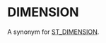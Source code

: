 # DIMENSION

A synonym for [ST_DIMENSION](/sql-statements-structure/geographic-geometric-features/geometry-properties/st_dimension).